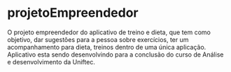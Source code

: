 # projetoEmpreendedor

O projeto empreendedor do aplicativo de treino e dieta, que tem como objetivo, dar sugestões para a pessoa sobre exercícios, ter um acompanhamento para dieta, treinos dentro de uma única aplicação.
Aplicativo esta sendo desenvolvindo para a conclusão do curso de Análise e desenvolvimento da Uniftec.

  

